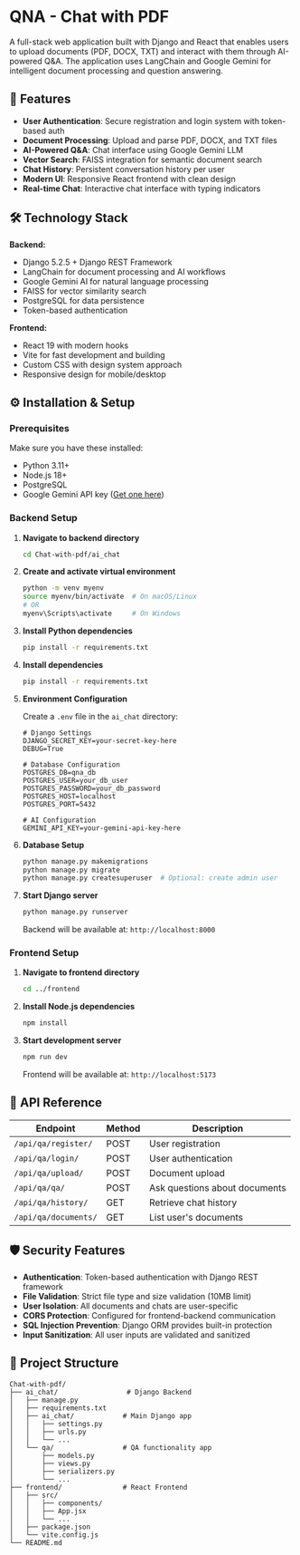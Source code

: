 # QNA - Chat with PDF

A full-stack web application built with Django and React that enables users to upload documents (PDF, DOCX, TXT) and interact with them through AI-powered Q&A. The application uses LangChain and Google Gemini for intelligent document processing and question answering.

## 🚀 Features

- **User Authentication**: Secure registration and login system with token-based auth
- **Document Processing**: Upload and parse PDF, DOCX, and TXT files
- **AI-Powered Q&A**: Chat interface using Google Gemini LLM
- **Vector Search**: FAISS integration for semantic document search
- **Chat History**: Persistent conversation history per user
- **Modern UI**: Responsive React frontend with clean design
- **Real-time Chat**: Interactive chat interface with typing indicators

## 🛠 Technology Stack

**Backend:**

- Django 5.2.5 + Django REST Framework
- LangChain for document processing and AI workflows
- Google Gemini AI for natural language processing
- FAISS for vector similarity search
- PostgreSQL for data persistence
- Token-based authentication

**Frontend:**

- React 19 with modern hooks
- Vite for fast development and building
- Custom CSS with design system approach
- Responsive design for mobile/desktop

## ⚙️ Installation & Setup

### Prerequisites

Make sure you have these installed:

- Python 3.11+
- Node.js 18+
- PostgreSQL
- Google Gemini API key ([Get one here](https://makersuite.google.com/app/apikey))

### Backend Setup

1. **Navigate to backend directory**

   ```bash
   cd Chat-with-pdf/ai_chat
   ```

2. **Create and activate virtual environment**

   ```bash
   python -m venv myenv
   source myenv/bin/activate  # On macOS/Linux
   # OR
   myenv\Scripts\activate     # On Windows
   ```

3. **Install Python dependencies**

   ```bash
   pip install -r requirements.txt
   ```

4. **Install dependencies**

   ```bash
   pip install -r requirements.txt
   ```

5. **Environment Configuration**

   Create a `.env` file in the `ai_chat` directory:

   ```env
   # Django Settings
   DJANGO_SECRET_KEY=your-secret-key-here
   DEBUG=True

   # Database Configuration
   POSTGRES_DB=qna_db
   POSTGRES_USER=your_db_user
   POSTGRES_PASSWORD=your_db_password
   POSTGRES_HOST=localhost
   POSTGRES_PORT=5432

   # AI Configuration
   GEMINI_API_KEY=your-gemini-api-key-here
   ```

6. **Database Setup**

   ```bash
   python manage.py makemigrations
   python manage.py migrate
   python manage.py createsuperuser  # Optional: create admin user
   ```

7. **Start Django server**
   ```bash
   python manage.py runserver
   ```
   Backend will be available at: `http://localhost:8000`

### Frontend Setup

1. **Navigate to frontend directory**

   ```bash
   cd ../frontend
   ```

2. **Install Node.js dependencies**

   ```bash
   npm install
   ```

3. **Start development server**
   ```bash
   npm run dev
   ```
   Frontend will be available at: `http://localhost:5173`

## 🔌 API Reference

| Endpoint             | Method | Description                   |
| -------------------- | ------ | ----------------------------- |
| `/api/qa/register/`  | POST   | User registration             |
| `/api/qa/login/`     | POST   | User authentication           |
| `/api/qa/upload/`    | POST   | Document upload               |
| `/api/qa/qa/`        | POST   | Ask questions about documents |
| `/api/qa/history/`   | GET    | Retrieve chat history         |
| `/api/qa/documents/` | GET    | List user's documents         |

## 🛡️ Security Features

- **Authentication**: Token-based authentication with Django REST framework
- **File Validation**: Strict file type and size validation (10MB limit)
- **User Isolation**: All documents and chats are user-specific
- **CORS Protection**: Configured for frontend-backend communication
- **SQL Injection Prevention**: Django ORM provides built-in protection
- **Input Sanitization**: All user inputs are validated and sanitized

## 📁 Project Structure

```
Chat-with-pdf/
├── ai_chat/                 # Django Backend
│   ├── manage.py
│   ├── requirements.txt
│   ├── ai_chat/            # Main Django app
│   │   ├── settings.py
│   │   ├── urls.py
│   │   └── ...
│   └── qa/                 # QA functionality app
│       ├── models.py
│       ├── views.py
│       ├── serializers.py
│       └── ...
├── frontend/               # React Frontend
│   ├── src/
│   │   ├── components/
│   │   ├── App.jsx
│   │   └── ...
│   ├── package.json
│   └── vite.config.js
└── README.md
```
